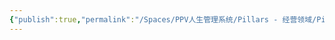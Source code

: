 ```yaml
---
{"publish":true,"permalink":"/Spaces/PPV人生管理系统/Pillars - 经营领域/Pillars - 人生经营领域/运动/增肌减脂计划/力量训练动作库/宽握标准硬拉.md","created":"2025-07-07T18:43:16.435+08:00","modified":"2025-07-09T00:22:52.389+08:00","published":"2025-07-09T00:22:52.389+08:00","cssclasses":""}
---
```


